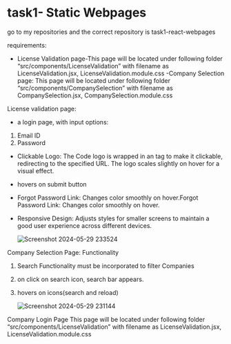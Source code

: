 # task1- Static Webpages
go to my repositories and 
the correct repository is task1-react-webpages

requirements:
- License Validation page-This page will be located under following folder “src/components/LicenseValidation” 
with filename as LicenseValidation.jsx, LicenseValidation.module.css
-Company Selection page: This page will be located under following folder “src/components/CompanySelection” 
with filename as CompanySelection.jsx, CompanySelection.module.css

 License validation page: 
-  a login page, with  input options: 
1. Email ID 
2. Password
- Clickable Logo: The Code logo is wrapped in an <a> tag to make it clickable, redirecting to the specified URL. The logo scales slightly on hover for a visual effect.
- hovers on submit button
- Forgot Password Link: Changes color smoothly on hover.Forgot Password Link: Changes color smoothly on hover.
- Responsive Design: Adjusts styles for smaller screens to maintain a good user experience across different devices.

  ![Screenshot 2024-05-29 233524](https://github.com/sahithi-kanjarla/task1-codeplayers-intern-/assets/139060052/61e10c4e-4d4d-49b4-9f78-91d8ca33fb13)

Company Selection Page: 
Functionality 
1. Search Functionality must be incorporated to filter Companies
2. on click on search icon, search bar appears.
3. hovers on icons(search and reload)

   ![Screenshot 2024-05-29 231144](https://github.com/sahithi-kanjarla/task1-codeplayers-intern-/assets/139060052/3ffe9531-7a35-4634-8780-4777c51e8ea9)

Company Login Page 
This page will be located under following folder “src/components/LicenseValidation” 
with filename as LicenseValidation.jsx, LicenseValidation.module.css 
